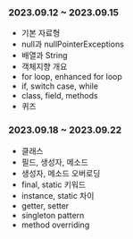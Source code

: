 ### 2023.09.12 ~ 2023.09.15
- 기본 자료형
- null과 nullPointerExceptions
- 배열과 String
- 객체지향 개요
- for loop, enhanced for loop
- if, switch case, while
- class, field, methods
- 퀴즈

### 2023.09.18 ~ 2023.09.22
- 클래스
- 필드, 생성자, 메소드
- 생성자, 메소드 오버로딩
- final, static 키워드
- instance, static 차이
- getter, setter
- singleton pattern
- method overriding